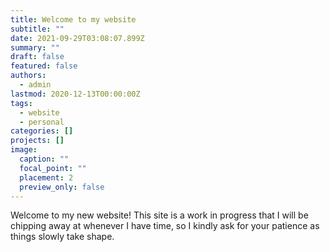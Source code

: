 ```yaml
---
title: Welcome to my website
subtitle: ""
date: 2021-09-29T03:08:07.899Z
summary: ""
draft: false
featured: false
authors:
  - admin
lastmod: 2020-12-13T00:00:00Z
tags:
  - website
  - personal
categories: []
projects: []
image:
  caption: ""
  focal_point: ""
  placement: 2
  preview_only: false
---
```

Welcome to my new website! This site is a work in progress that I will be chipping away at whenever I have time, so I kindly ask for your patience as things slowly take shape.
